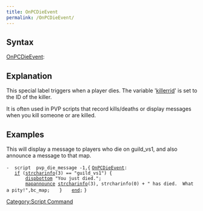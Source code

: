 ```yaml
---
title: OnPCDieEvent
permalink: /OnPCDieEvent/
---
```


Syntax
------

[OnPCDieEvent](/OnPCDieEvent "wikilink"):

Explanation
-----------

This special label triggers when a player dies. The variable '[killerrid](/killerrid "wikilink")' is set to the ID of the killer.

It is often used in PVP scripts that record kills/deaths or display messages when you kill someone or are killed.

Examples
--------

This will display a message to players who die on guild_vs1, and also announce a message to that map.

`-  script  pvp_die_message -1,{`
[`OnPCDieEvent`](/OnPCDieEvent "wikilink")`:`
`   `[`if`](/if "wikilink")` (`[`strcharinfo`](/strcharinfo "wikilink")`(3) == "guild_vs1") {`
`       `[`dispbottom`](/dispbottom "wikilink")` "You just died.";`
`       `[`mapannounce`](/mapannounce "wikilink")` `[`strcharinfo`](/strcharinfo "wikilink")`(3), strcharinfo(0) + " has died.  What a pity!",bc_map;`
`   }`
`   `[`end`](/end "wikilink")`;`
`}`

[Category:Script Command](/Category:Script_Command "wikilink")